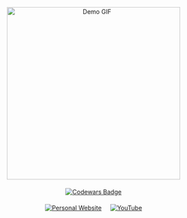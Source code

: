 <div style="text-align:center; max-width:600px; margin:auto;">
  <img src="https://media1.giphy.com/media/v1.Y2lkPTc5MGI3NjExZHluM29ydGx3OHhoOWZ3ZXYwZTc0ZnBraDJmZnpvNmV2bTVyaXpleCZlcD12MV9pbnRlcm5hbF9naWZfYnlfaWQmY3Q9Zw/zOvBKUUEERdNm/giphy.gif" alt="Demo GIF" width="400" />
  
  <div style="margin:20px 0;">
    <a href="https://www.codewars.com/users/DanilaBezhin/badges/large" target="_blank">
      <img src="https://www.codewars.com/users/DanilaBezhin/badges/large" alt="Codewars Badge" />
    </a>
  </div>

  <div style="display:flex; justify-content:center; gap:20px;">
    <a href="https://danilabezhin.github.io/green_school/" target="_blank">
      <img src="https://img.shields.io/badge/Personal%20Website-%234CAF50.svg?style=for-the-badge&logo=github&logoColor=white" alt="Personal Website" />
    </a>
    <a href="https://www.youtube.com/" target="_blank">
      <img src="https://img.shields.io/badge/YouTube-%23FF0000.svg?style=for-the-badge&logo=youtube&logoColor=white" alt="YouTube" />
    </a>
  </div>
</div>

